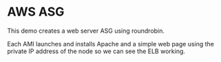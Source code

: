 # AWS ASG

This demo creates a web server ASG using roundrobin.

Each AMI launches and installs Apache and a simple web page using the private IP address of the node so we can see the ELB working.
